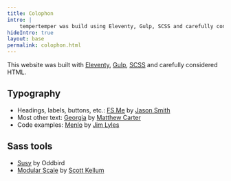```yaml
---
title: Colophon
intro: |
    tempertemper was build using Eleventy, Gulp, SCSS and carefully considered HTML.
hideIntro: true
layout: base
permalink: colophon.html
---
```


This website was built with [Eleventy](https://www.11ty.io), [Gulp](https://gulpjs.com/), [SCSS](http://sass-lang.com) and carefully considered HTML.


## Typography

- Headings, labels, buttons, etc.: [FS Me](https://www.fontshop.com/families/fs-me) by [Jason Smith](https://www.fontshop.com/designers/jason-smith)
- Most other text: [Georgia](http://en.wikipedia.org/wiki/Georgia_(typeface)) by [Matthew Carter](http://en.wikipedia.org/wiki/Matthew_Carter)
- Code examples: [Menlo](http://en.wikipedia.org/wiki/Menlo_%28typeface%29) by [Jim Lyles](https://www.myfonts.com/person/Jim_Lyles/)


## Sass tools

+ [Susy](http://susy.oddbird.net) by Oddbird
+ [Modular Scale](https://github.com/modularscale/modularscale-sass) by [Scott Kellum](http://scottkellum.com/)
